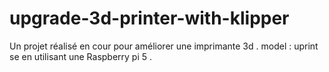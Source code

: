 # upgrade-3d-printer-with-klipper
Un projet réalisé en cour pour améliorer une imprimante 3d . model : uprint se en utilisant une Raspberry pi 5 .
